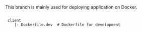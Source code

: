 This branch is mainly used for deploying application on Docker.
```shell
  
 client
    |- Dockerfile.dev  # Dockerfile for development 
```